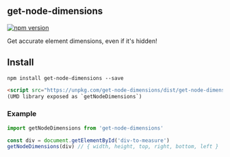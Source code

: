 ## get-node-dimensions

[![npm version](https://badge.fury.io/js/get-node-dimensions.svg)](https://badge.fury.io/js/get-node-dimensions)

Get accurate element dimensions, even if it's hidden!

## Install

`npm install get-node-dimensions --save`

```html
<script src="https://unpkg.com/get-node-dimensions/dist/get-node-dimensions.js"></script>
(UMD library exposed as `getNodeDimensions`)
```

### Example

```js
import getNodeDimensions from 'get-node-dimensions'

const div = document.getElementById('div-to-measure')
getNodeDimensions(div) // { width, height, top, right, bottom, left }
```
